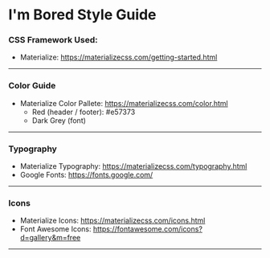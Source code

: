 # I'm Bored Style Guide

### CSS Framework Used:
* Materialize: https://materializecss.com/getting-started.html

----

### Color Guide
* Materialize Color Pallete: https://materializecss.com/color.html
  * Red (header / footer): #e57373
  * Dark Grey (font)
---

### Typography
* Materialize Typography: https://materializecss.com/typography.html
* Google Fonts: https://fonts.google.com/
---

### Icons
* Materialize Icons: https://materializecss.com/icons.html
* Font Awesome Icons: https://fontawesome.com/icons?d=gallery&m=free
---
 